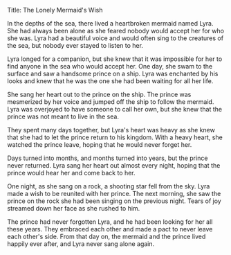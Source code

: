 Title: The Lonely Mermaid's Wish

In the depths of the sea, there lived a heartbroken mermaid named Lyra. She had always been alone as she feared nobody would accept her for who she was. Lyra had a beautiful voice and would often sing to the creatures of the sea, but nobody ever stayed to listen to her.

Lyra longed for a companion, but she knew that it was impossible for her to find anyone in the sea who would accept her. One day, she swam to the surface and saw a handsome prince on a ship. Lyra was enchanted by his looks and knew that he was the one she had been waiting for all her life.

She sang her heart out to the prince on the ship. The prince was mesmerized by her voice and jumped off the ship to follow the mermaid. Lyra was overjoyed to have someone to call her own, but she knew that the prince was not meant to live in the sea.

They spent many days together, but Lyra's heart was heavy as she knew that she had to let the prince return to his kingdom. With a heavy heart, she watched the prince leave, hoping that he would never forget her.

Days turned into months, and months turned into years, but the prince never returned. Lyra sang her heart out almost every night, hoping that the prince would hear her and come back to her.

One night, as she sang on a rock, a shooting star fell from the sky. Lyra made a wish to be reunited with her prince. The next morning, she saw the prince on the rock she had been singing on the previous night. Tears of joy streamed down her face as she rushed to him.

The prince had never forgotten Lyra, and he had been looking for her all these years. They embraced each other and made a pact to never leave each other's side. From that day on, the mermaid and the prince lived happily ever after, and Lyra never sang alone again.